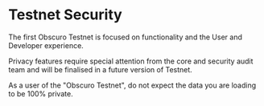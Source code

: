 ---
---
# Testnet Security

The first Obscuro Testnet is focused on functionality and the User and Developer experience.

Privacy features require special attention from the core and security audit team and will be finalised in a
future version of Testnet.

As a user of the "Obscuro Testnet", do not expect the data you are loading to be 100% private.
